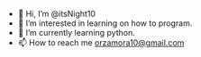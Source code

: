 - 👋 Hi, I’m @itsNight10
- 👀 I’m interested in learning on how to program. 
- 🌱 I’m currently learning python.
- 📫 How to reach me orzamora10@gmail.com

<!---
itsNight10/itsNight10 is a ✨ special ✨ repository because its `README.md` (this file) appears on your GitHub profile.
You can click the Preview link to take a look at your changes.
--->
